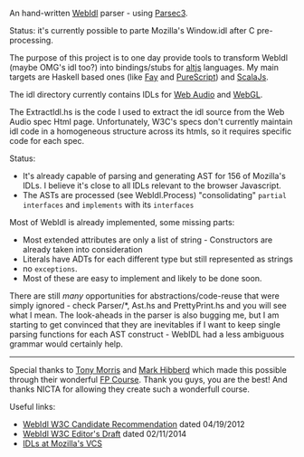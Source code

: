 An hand-written [WebIdl](http://www.w3.org/TR/WebIDL/) parser - using [Parsec3](http://hackage.haskell.org/package/parsec3).

Status: it's currently possible to parte Mozilla's Window.idl after C pre-processing.

The purpose of this project is to one day provide tools to transform WebIdl (maybe OMG's idl too?) into bindings/stubs for [altjs](altjs.org) languages. My main targets are Haskell based ones (like [Fay](http://fay-lang.org) and [PureScript](http://purescript.readthedocs.org/)) and [ScalaJs](http://www.scala-js.org/).

The idl directory currently contains IDLs for [Web Audio](http://www.w3.org/TR/webaudio/) and [WebGL](http://www.khronos.org/registry/webgl/specs/latest/1.0/).

The ExtractIdl.hs is the code I used to extract the idl source from the Web Audio spec Html page. Unfortunately, W3C's specs don't currently maintain idl code in a homogeneous structure across its htmls, so it requires specific code for each spec.

Status:

  * It's already capable of parsing and generating AST for 156 of Mozilla's IDLs. I believe it's close to all IDLs relevant to the browser Javascript. 
  * The ASTs are processed (see WebIdl.Process) "consolidating" `partial interfaces` and `implements` with its `interfaces`

Most of WebIdl is already implemented, some missing parts:

 * Most extended attributes are only a list of string - Constructors are already taken into consideration
 * Literals have ADTs for each different type but still represented as strings
 * no `exceptions`.
 * Most of these are easy to implement and likely to be done soon.

There are still *many* opportunities for abstractions/code-reuse that were simply ignored - check Parser/*, Ast.hs and PrettyPrint.hs and you will see what I mean. The look-aheads in the parser is also bugging me, but I am starting to get convinced that they are inevitables if I want to keep single parsing functions for each AST construct - WebIDL had a less ambiguous grammar would certainly help.

-------------

Special thanks to [Tony Morris](http://blog.tmorris.net/) and [Mark Hibberd](https://twitter.com/markhibberd) which made this possible through their wonderful [FP Course](https://github.com/NICTA/course). Thank you guys, you are the best! And thanks NICTA for allowing they create such a wonderfull course.

Useful links:

 * [WebIdl W3C Candidate Recommendation](http://www.w3.org/TR/WebIDL/) dated 04/19/2012
 * [WebIdl W3C Editor's Draft](http://heycam.github.io/webidl/) dated 02/11/2014
 * [IDLs at Mozilla's VCS](http://mxr.mozilla.org/mozilla-central/source/dom/webidl/)